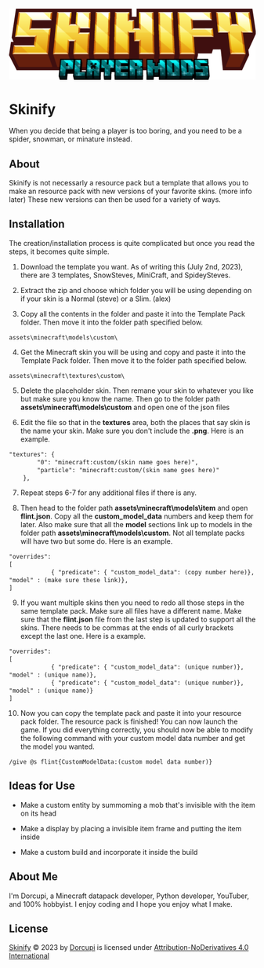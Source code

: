 
![Skinify Logo](https://raw.githubusercontent.com/Dorcupi/skinify/main/skinifyplayermods.png)


# Skinify

When you decide that being a player is too boring, and you need to be a spider, snowman, or minature instead.

## About

Skinify is not necessarly a resource pack but a template that allows you to make an resource pack with new versions of your favorite skins. (more info later) These new versions can then be used for a variety of ways.


## Installation

The creation/installation process is quite complicated but once you read the steps, it becomes quite simple.

1. Download the template you want. As of writing this (July 2nd, 2023), there are 3 templates, SnowSteves, MiniCraft, and SpideySteves.

2. Extract the zip and choose which folder you will be using depending on if your skin is a Normal (steve) or a Slim. (alex)

3. Copy all the contents in the folder and paste it into the Template Pack folder. Then move it into the folder path specified below.

```
assets\minecraft\models\custom\
```

4. Get the Minecraft skin you will be using and copy and paste it into the Template Pack folder. Then move it to the folder path specified below.

```
assets\minecraft\textures\custom\
```

5. Delete the placeholder skin. Then remane your skin to whatever you like but make sure you know the name. Then go to the folder path **assets\minecraft\models\custom** and open one of the json files

6. Edit the file so that in the **textures** area, both the places that say skin is the name your skin. Make sure you don't include the **.png**. Here is an example.

```
"textures": {
		"0": "minecraft:custom/(skin name goes here)",
		"particle": "minecraft:custom/(skin name goes here)"
	},
```

7. Repeat steps 6-7 for any additional files if there is any.

8. Then head to the folder path **assets\minecraft\models\item** and open **flint.json**. Copy all the **custom_model_data** numbers and keep them for later. Also make sure that all the **model** sections link up to models in the folder path **assets\minecraft\models\custom**. Not all template packs will have two but some do. Here is an example.

```
"overrides":
[
			{ "predicate": { "custom_model_data": (copy number here)}, "model" : (make sure these link)},
]

```

9. If you want multiple skins then you need to redo all those steps in the same template pack. Make sure all files have a different name. Make sure that the **flint.json** file from the last step is updated to support all the skins. There needs to be commas at the ends of all curly brackets except the last one. Here is a example.

```
"overrides":
[
			{ "predicate": { "custom_model_data": (unique number)}, "model" : (unique name)},
            { "predicate": { "custom_model_data": (unique number)}, "model" : (unique name)}
]

```

10. Now you can copy the template pack and paste it into your resource pack folder. The resource pack is finished! You can now launch the game. If you did everything correctly, you should now be able to modify the following command with your custom model data number and get the model you wanted.

```
/give @s flint{CustomModelData:(custom model data number)}
```
## Ideas for Use

- Make a custom entity by summoming a mob that's invisible with the item on its head

- Make a display by placing a invisible item frame and putting the item inside

- Make a custom build and incorporate it inside the build

## About Me
I'm Dorcupi, a Minecraft datapack developer, Python developer, YouTuber, and 100% hobbyist. I enjoy coding and I hope you enjoy what I make.


## License

[Skinify](https://github.com/Dorcupi/skinify) © 2023 by [Dorcupi](https://github.com/Dorcupi) is licensed under [Attribution-NoDerivatives 4.0 International](https://creativecommons.org/licenses/by-nd/4.0/?ref=chooser-v1)

